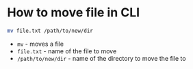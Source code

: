 # How to move file in CLI

```bash
mv file.txt /path/to/new/dir
```

- ``mv`` - moves a file
- `file.txt` - name of the file to move
- `/path/to/new/dir` - name of the directory to move the file to


